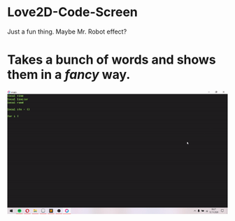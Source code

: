 # Love2D-Code-Screen
Just a fun thing. Maybe Mr. Robot effect?

# Takes a bunch of words and shows them in a *fancy* way.
![alt text](https://github.com/nikneym/Love2D-Code-Screen/blob/main/presentation.gif)
